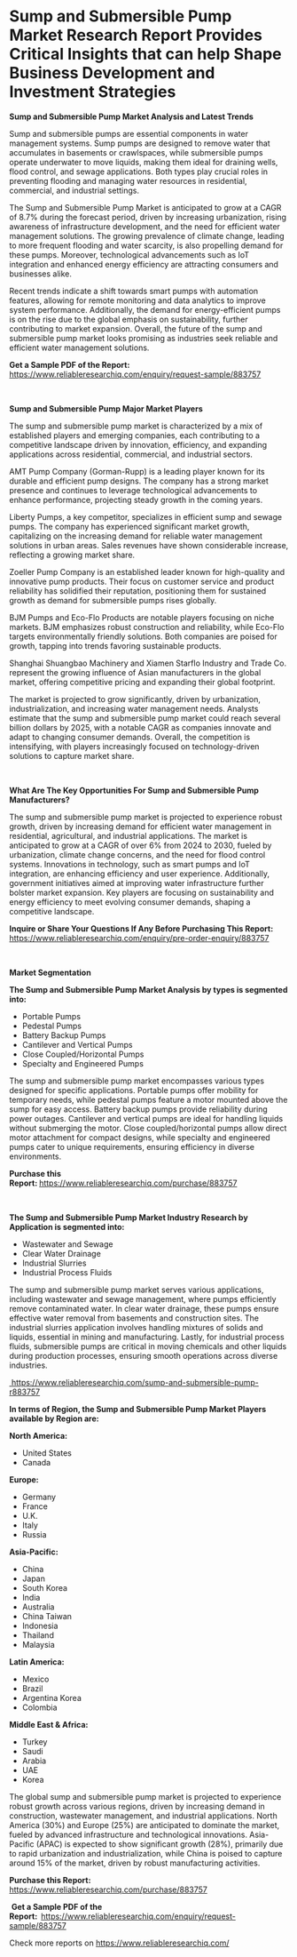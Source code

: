<p><h1>Sump and Submersible Pump Market Research Report Provides Critical Insights that can help Shape Business Development and Investment Strategies</h1></p><p><strong>Sump and Submersible Pump Market Analysis and Latest Trends</strong></p>
<p><p>Sump and submersible pumps are essential components in water management systems. Sump pumps are designed to remove water that accumulates in basements or crawlspaces, while submersible pumps operate underwater to move liquids, making them ideal for draining wells, flood control, and sewage applications. Both types play crucial roles in preventing flooding and managing water resources in residential, commercial, and industrial settings.</p><p>The Sump and Submersible Pump Market is anticipated to grow at a CAGR of 8.7% during the forecast period, driven by increasing urbanization, rising awareness of infrastructure development, and the need for efficient water management solutions. The growing prevalence of climate change, leading to more frequent flooding and water scarcity, is also propelling demand for these pumps. Moreover, technological advancements such as IoT integration and enhanced energy efficiency are attracting consumers and businesses alike.</p><p>Recent trends indicate a shift towards smart pumps with automation features, allowing for remote monitoring and data analytics to improve system performance. Additionally, the demand for energy-efficient pumps is on the rise due to the global emphasis on sustainability, further contributing to market expansion. Overall, the future of the sump and submersible pump market looks promising as industries seek reliable and efficient water management solutions.</p></p>
<p><strong>Get a Sample PDF of the Report:&nbsp;</strong> <a href="https://www.reliableresearchiq.com/enquiry/request-sample/883757?utm_campaign=2293&utm_medium=2&utm_source=Github&utm_content=ia&utm_term=24022025&utm_id=sump-and-submersible-pump">https://www.reliableresearchiq.com/enquiry/request-sample/883757</a></p>
<p>&nbsp;</p>
<p><strong>Sump and Submersible Pump Major Market Players</strong></p>
<p><p>The sump and submersible pump market is characterized by a mix of established players and emerging companies, each contributing to a competitive landscape driven by innovation, efficiency, and expanding applications across residential, commercial, and industrial sectors.</p><p>AMT Pump Company (Gorman-Rupp) is a leading player known for its durable and efficient pump designs. The company has a strong market presence and continues to leverage technological advancements to enhance performance, projecting steady growth in the coming years.</p><p>Liberty Pumps, a key competitor, specializes in efficient sump and sewage pumps. The company has experienced significant market growth, capitalizing on the increasing demand for reliable water management solutions in urban areas. Sales revenues have shown considerable increase, reflecting a growing market share.</p><p>Zoeller Pump Company is an established leader known for high-quality and innovative pump products. Their focus on customer service and product reliability has solidified their reputation, positioning them for sustained growth as demand for submersible pumps rises globally.</p><p>BJM Pumps and Eco-Flo Products are notable players focusing on niche markets. BJM emphasizes robust construction and reliability, while Eco-Flo targets environmentally friendly solutions. Both companies are poised for growth, tapping into trends favoring sustainable products.</p><p>Shanghai Shuangbao Machinery and Xiamen Starflo Industry and Trade Co. represent the growing influence of Asian manufacturers in the global market, offering competitive pricing and expanding their global footprint.</p><p>The market is projected to grow significantly, driven by urbanization, industrialization, and increasing water management needs. Analysts estimate that the sump and submersible pump market could reach several billion dollars by 2025, with a notable CAGR as companies innovate and adapt to changing consumer demands. Overall, the competition is intensifying, with players increasingly focused on technology-driven solutions to capture market share.</p></p>
<p>&nbsp;</p>
<p><strong>What Are The Key Opportunities For Sump and Submersible Pump Manufacturers?</strong></p>
<p><p>The sump and submersible pump market is projected to experience robust growth, driven by increasing demand for efficient water management in residential, agricultural, and industrial applications. The market is anticipated to grow at a CAGR of over 6% from 2024 to 2030, fueled by urbanization, climate change concerns, and the need for flood control systems. Innovations in technology, such as smart pumps and IoT integration, are enhancing efficiency and user experience. Additionally, government initiatives aimed at improving water infrastructure further bolster market expansion. Key players are focusing on sustainability and energy efficiency to meet evolving consumer demands, shaping a competitive landscape.</p></p>
<p><strong>Inquire or Share Your Questions If Any Before Purchasing This Report:</strong> <a href="https://www.reliableresearchiq.com/enquiry/pre-order-enquiry/883757?utm_campaign=2293&utm_medium=2&utm_source=Github&utm_content=ia&utm_term=24022025&utm_id=sump-and-submersible-pump">https://www.reliableresearchiq.com/enquiry/pre-order-enquiry/883757</a></p>
<p>&nbsp;</p>
<p><strong>Market Segmentation</strong></p>
<p><strong>The Sump and Submersible Pump Market Analysis by types is segmented into:</strong></p>
<p><ul><li>Portable Pumps</li><li>Pedestal Pumps</li><li>Battery Backup Pumps</li><li>Cantilever and Vertical Pumps</li><li>Close Coupled/Horizontal Pumps</li><li>Specialty and Engineered Pumps</li></ul></p>
<p><p>The sump and submersible pump market encompasses various types designed for specific applications. Portable pumps offer mobility for temporary needs, while pedestal pumps feature a motor mounted above the sump for easy access. Battery backup pumps provide reliability during power outages. Cantilever and vertical pumps are ideal for handling liquids without submerging the motor. Close coupled/horizontal pumps allow direct motor attachment for compact designs, while specialty and engineered pumps cater to unique requirements, ensuring efficiency in diverse environments.</p></p>
<p><strong>Purchase this Report:&nbsp;</strong><a href="https://www.reliableresearchiq.com/purchase/883757?utm_campaign=2293&utm_medium=2&utm_source=Github&utm_content=ia&utm_term=24022025&utm_id=sump-and-submersible-pump">https://www.reliableresearchiq.com/purchase/883757</a></p>
<p>&nbsp;</p>
<p><strong>The Sump and Submersible Pump Market Industry Research by Application is segmented into:</strong></p>
<p><ul><li>Wastewater and Sewage</li><li>Clear Water Drainage</li><li>Industrial Slurries</li><li>Industrial Process Fluids</li></ul></p>
<p><p>The sump and submersible pump market serves various applications, including wastewater and sewage management, where pumps efficiently remove contaminated water. In clear water drainage, these pumps ensure effective water removal from basements and construction sites. The industrial slurries application involves handling mixtures of solids and liquids, essential in mining and manufacturing. Lastly, for industrial process fluids, submersible pumps are critical in moving chemicals and other liquids during production processes, ensuring smooth operations across diverse industries.</p></p>
<p><a href="https://www.reliableresearchiq.com/sump-and-submersible-pump-r883757?utm_campaign=2293&utm_medium=2&utm_source=Github&utm_content=ia&utm_term=24022025&utm_id=sump-and-submersible-pump">&nbsp;https://www.reliableresearchiq.com/sump-and-submersible-pump-r883757</a></p>
<p><strong>In terms of Region, the Sump and Submersible Pump Market Players available by Region are:</strong></p>
<p>
    <p> <strong> North America: </strong>
        <ul>
            <li>United States</li>
            <li>Canada</li>
        </ul>
        </p> 
    <p> <strong> Europe: </strong>
        <ul>
            <li>Germany</li>
            <li>France</li>
            <li>U.K.</li>
            <li>Italy</li>
            <li>Russia</li>
        </ul>
        </p> 
    <p> <strong> Asia-Pacific: </strong>
        <ul>
            <li>China</li>
            <li>Japan</li>
            <li>South Korea</li>
            <li>India</li>
            <li>Australia</li>
            <li>China Taiwan</li>
            <li>Indonesia</li>
            <li>Thailand</li>
            <li>Malaysia</li>
        </ul>
        </p> 
    <p> <strong> Latin America: </strong>
        <ul>
            <li>Mexico</li>
            <li>Brazil</li>
            <li>Argentina Korea</li>
            <li>Colombia</li>
        </ul>
        </p> 
    <p> <strong> Middle East & Africa: </strong>
        <ul>
            <li>Turkey</li>
            <li>Saudi</li>
            <li>Arabia</li>
            <li>UAE</li>
            <li>Korea</li>
        </ul>
    </p>
    </p>
<p><p>The global sump and submersible pump market is projected to experience robust growth across various regions, driven by increasing demand in construction, wastewater management, and industrial applications. North America (30%) and Europe (25%) are anticipated to dominate the market, fueled by advanced infrastructure and technological innovations. Asia-Pacific (APAC) is expected to show significant growth (28%), primarily due to rapid urbanization and industrialization, while China is poised to capture around 15% of the market, driven by robust manufacturing activities.</p></p>
<p><strong>Purchase this Report: </strong><a href="https://www.reliableresearchiq.com/purchase/883757?utm_campaign=2293&utm_medium=2&utm_source=Github&utm_content=ia&utm_term=24022025&utm_id=sump-and-submersible-pump">https://www.reliableresearchiq.com/purchase/883757</a></p>
<p>&nbsp;<strong>Get a Sample PDF of the Report:&nbsp;&nbsp;</strong><a href="https://www.reliableresearchiq.com/enquiry/request-sample/883757?utm_campaign=2293&utm_medium=2&utm_source=Github&utm_content=ia&utm_term=24022025&utm_id=sump-and-submersible-pump">https://www.reliableresearchiq.com/enquiry/request-sample/883757</a></p>
<p><strong></strong></p>
<p>Check more reports on <a href="https://www.reliableresearchiq.com/?utm_campaign=2293&utm_medium=2&utm_source=Github&utm_content=ia&utm_term=24022025&utm_id=sump-and-submersible-pump">https://www.reliableresearchiq.com/</a></p>